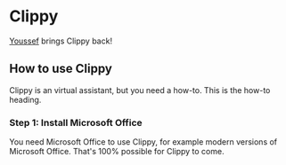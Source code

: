 # Clippy

[Youssef](https://github.com/yoyomonem) brings Clippy back!

## How to use Clippy

Clippy is an virtual assistant, but you need a how-to. This is the how-to heading.

### Step 1: Install Microsoft Office

You need Microsoft Office to use Clippy, for example modern versions of Microsoft Office. That's 100% possible for Clippy to come.
